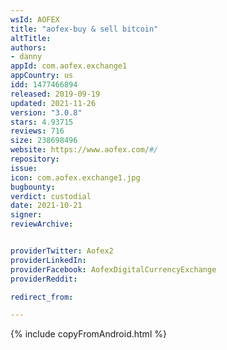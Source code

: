 ```yaml
---
wsId: AOFEX
title: "aofex-buy & sell bitcoin"
altTitle: 
authors:
- danny
appId: com.aofex.exchange1
appCountry: us
idd: 1477466894
released: 2019-09-19
updated: 2021-11-26
version: "3.0.8"
stars: 4.93715
reviews: 716
size: 238698496
website: https://www.aofex.com/#/
repository: 
issue: 
icon: com.aofex.exchange1.jpg
bugbounty: 
verdict: custodial
date: 2021-10-21
signer: 
reviewArchive:


providerTwitter: Aofex2
providerLinkedIn: 
providerFacebook: AofexDigitalCurrencyExchange
providerReddit: 

redirect_from:

---
```


{% include copyFromAndroid.html %}

